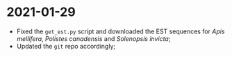 # 2021-01-29

- Fixed the `get_est.py` script and downloaded the EST sequences for *Apis mellifera*, *Polistes canadensis* and *Solenopsis invicta*;
- Updated the `git` repo accordingly;
